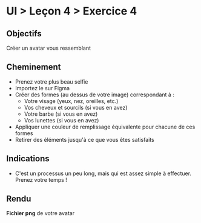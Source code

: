 # UI > Leçon 4 > Exercice 4

## Objectifs
Créer un avatar vous ressemblant

## Cheminement
- Prenez votre plus beau selfie
- Importez le sur Figma
- Créer des formes (au dessus de votre image) correspondant à :
  - Votre visage (yeux, nez, oreilles, etc.)
  - Vos cheveux et sourcils (si vous en avez)
  - Votre barbe (si vous en avez)
  - Vos lunettes (si vous en avez)
- Appliquer une couleur de remplissage équivalente pour chacune de ces formes
- Retirer des éléments jusqu'à ce que vous êtes satisfaits

## Indications
- C'est un processus un peu long, mais qui est assez simple à effectuer. Prenez votre temps !

## Rendu
**Fichier png** de votre avatar
